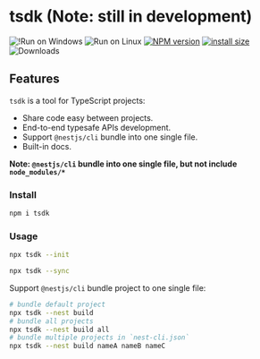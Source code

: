 # tsdk (Note: still in development)

![!Run on Windows](https://github.com/suhaotian/tsdk/actions/workflows/linux-ci.yml/badge.svg?event=push)
![Run on Linux](https://github.com/suhaotian/tsdk/actions/workflows/windows-ci.yml/badge.svg?event=push)
[![NPM version](https://badge.fury.io/js/tsdk.svg)](https://www.npmjs.com/package/tsdk)
[![install size](https://packagephobia.com/badge?p=tsdk)](https://packagephobia.com/result?p=tsdk)
![Downloads](https://img.shields.io/npm/dm/tsdk.svg?style=flat)

## Features

`tsdk` is a tool for TypeScript projects:

- Share code easy between projects.
- End-to-end typesafe APIs development.
- Support `@nestjs/cli` bundle into one single file.
- Built-in docs.

**Note: `@nestjs/cli` bundle into one single file, but not include `node_modules/*`**

### Install

```bash
npm i tsdk
```

### Usage

```bash
npx tsdk --init
```

```bash
npx tsdk --sync
```

Support `@nestjs/cli` bundle project to one single file:

```bash
# bundle default project
npx tsdk --nest build
# bundle all projects
npx tsdk --nest build all
# bundle multiple projects in `nest-cli.json`
npx tsdk --nest build nameA nameB nameC
```
